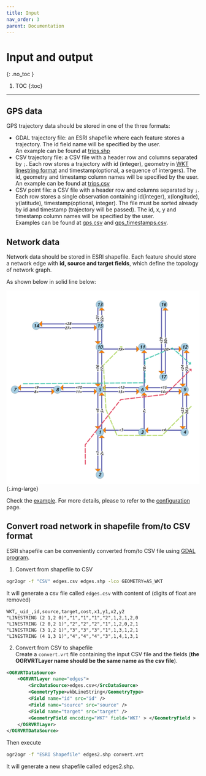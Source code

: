 ```yaml
---
title: Input
nav_order: 3
parent: Documentation
---
```


# Input and output
{: .no_toc }

1. TOC
{:toc}

---

## GPS data

GPS trajectory data should be stored in one of the three formats:
- GDAL trajectory file: an ESRI shapefile where each feature stores a trajectory. The id field name will be specified by the user.  
An example can be found at [trips.shp](https://github.com/cyang-kth/fmm/blob/master/example/data/trips.shp)  
- CSV trajectory file: a CSV file with a header row and columns separated by `;`. Each row stores a trajectory with id (integer), geometry in [WKT linestring format](https://en.wikipedia.org/wiki/Well-known_text_representation_of_geometry) and timestamp(optional, a sequence of intergers). The id, geometry and timestamp column names will be specified by the user.  
An example can be found at [trips.csv](https://github.com/cyang-kth/fmm/blob/master/example/data/trips.csv)  
- CSV point file: a CSV file with a header row and columns separated by `;`. Each row stores a single observation containing id(integer), x(longitude), y(latitude), timestamp(optional, integer). The file must be sorted already by id and timestamp (trajectory will be passed). The id, x, y and timestamp column names will be specified by the user.  
Examples can be found at [gps.csv](https://github.com/cyang-kth/fmm/blob/master/example/data/gps.csv) and [gps_timestamps.csv](https://github.com/cyang-kth/fmm/blob/master/example/data/gps_timestamps.csv).

## Network data

Network data should be stored in ESRI shapefile. Each feature should store a network edge with **id, source and target fields**, which define the topology of network graph.

As shown below in solid line below:

![Network](/assets/images/network.png){:.img-large}

Check the [example](/docs/example). For more details, please to refer to the [configuration](/docs/documentation/configuration) page.

## Convert road network in shapefile from/to CSV format

ESRI shapefile can be conveniently converted from/to CSV file using [GDAL program](https://gdal.org/programs/index.html).

1. Convert from shapefile to CSV  
```bash
ogr2ogr -f "CSV" edges.csv edges.shp -lco GEOMETRY=AS_WKT
```
It will generate a csv file called `edges.csv` with content of (digits of float are removed)
```
WKT,_uid_,id,source,target,cost,x1,y1,x2,y2
"LINESTRING (2 1,2 0)","1","1","1","2",1,2,1,2,0
"LINESTRING (2 0,2 1)","2","2","2","1",1,2,0,2,1
"LINESTRING (3 1,2 1)","3","3","3","1",1,3,1,2,1
"LINESTRING (4 1,3 1)","4","4","4","3",1,4,1,3,1
```

2. Convert from CSV to shapefile  
Create a `convert.vrt` file containing the input CSV file and the fields (**the OGRVRTLayer name should be the same name as the csv file**).

```xml
<OGRVRTDataSource>
    <OGRVRTLayer name="edges">
        <SrcDataSource>edges.csv</SrcDataSource>
        <GeometryType>wkbLineString</GeometryType>
        <Field name="id" src="id" />
        <Field name="source" src="source" />
        <Field name="target" src="target" />
        <GeometryField encoding="WKT" field='WKT' > </GeometryField >
    </OGRVRTLayer>
</OGRVRTDataSource>
```

Then execute  
```bash
ogr2ogr -f "ESRI Shapefile" edges2.shp convert.vrt
```
It will generate a new shapefile called edges2.shp.
